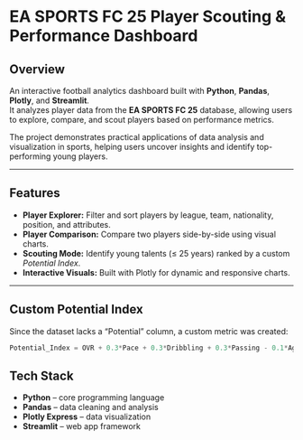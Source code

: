 # EA SPORTS FC 25 Player Scouting & Performance Dashboard

## Overview
An interactive football analytics dashboard built with **Python**, **Pandas**, **Plotly**, and **Streamlit**.  
It analyzes player data from the **EA SPORTS FC 25** database, allowing users to explore, compare, and scout players based on performance metrics.

The project demonstrates practical applications of data analysis and visualization in sports, helping users uncover insights and identify top-performing young players.

---

## Features
- **Player Explorer:** Filter and sort players by league, team, nationality, position, and attributes.  
- **Player Comparison:** Compare two players side-by-side using visual charts.  
- **Scouting Mode:** Identify young talents (≤ 25 years) ranked by a custom *Potential Index*.  
- **Interactive Visuals:** Built with Plotly for dynamic and responsive charts.  

---

## Custom Potential Index
Since the dataset lacks a “Potential” column, a custom metric was created:

```python
Potential_Index = OVR + 0.3*Pace + 0.3*Dribbling + 0.3*Passing - 0.1*Age
```

## Tech Stack

- **Python** – core programming language  
- **Pandas** – data cleaning and analysis  
- **Plotly Express** – data visualization  
- **Streamlit** – web app framework  
